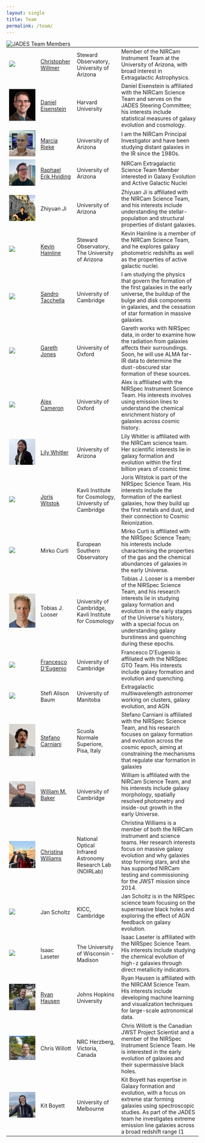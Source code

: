 ```yaml
---
layout: single
title: Team
permalink: /team/
---
```


<img src="/assets/images/jades_team_arizona_oct_22.png"
     alt="JADES Team Members"
     style="float: left; margin-right: 10px;" />

<div id="main">
<table>
<tbody>
<tr>
<td><img src="/assets/images/team/Willmer_Christopher.jpg" onerror="this.src='/assets/images/team/fallback.jpg'"></td>
<td><a href="http://mips.as.arizona.edu/~cnaw/">Christopher Willmer</a></td>
<td>Steward Observatory, University of Arizona</td>
<td>Member of the NIRCam Instrument Team at the University of Arizona, with broad interest in Extragalactic Astrophysics.</td>
</tr>

<tr>
<td><img src="/assets/images/team/Eisenstein_Daniel.jpg" onerror="this.src='/assets/images/team/fallback.jpg'"></td>
<td><a href="https://scholar.harvard.edu/deisenstein">Daniel Eisenstein</a></td>
<td>Harvard University</td>
<td>Daniel Eisenstein is affiliated with the NIRCam Science Team and serves on the JADES Steering Committee; his interests include statistical measures of galaxy evolution and cosmology.</td>
</tr>

<tr>
<td><img src="/assets/images/team/Rieke_Marcia.jpg" onerror="this.src='/assets/images/team/fallback.jpg'"></td>
<td><a href="https://www.as.arizona.edu/people/faculty/marcia-j-rieke">Marcia Rieke</a></td>
<td>University of Arizona</td>
<td>I am the NIRCam Principal Investigator and have been studying distant galaxies in the IR since the 1980s.</td>
</tr>

<tr>
<td><img src="/assets/images/team/Erik_Raphael.jpg" onerror="this.src='/assets/images/team/fallback.jpg'"></td>
<td><a href="www.as.arizona.edu/~rehviding/">Raphael Erik Hviding</a></td>
<td>University of Arizona</td>
<td>NIRCam Extragalactic Science Team Member interested in Galaxy Evolution and Active Galactic Nuclei</td>
</tr>

<tr>
<td><img src="/assets/images/team/Ji_Zhiyuan.jpg" onerror="this.src='/assets/images/team/fallback.jpg'"></td>
<td>Zhiyuan Ji</td>
<td>University of Arizona</td>
<td>Zhiyuan Ji is affiliated with the NIRCam Science Team, and his interests include understanding the stellar-population and structural properties of distant galaxies. </td>
</tr>

<tr>
<td><img src="/assets/images/team/Hainline_Kevin.jpg" onerror="this.src='/assets/images/team/fallback.jpg'"></td>
<td><a href="http://mips.as.arizona.edu/~khainline/">Kevin Hainline</a></td>
<td>Steward Observatory, The University of Arizona</td>
<td>Kevin Hainline is a member of the NIRCam Science Team, and he explores galaxy photometric redshifts as well as the properties of active galactic nuclei.</td>
</tr>

<tr>
<td><img src="/assets/images/team/Tacchella_Sandro.jpg" onerror="this.src='/assets/images/team/fallback.jpg'"></td>
<td><a href="https://www.tacchella.space/">Sandro Tacchella</a></td>
<td>University of Cambridge</td>
<td>I am studying the physics that govern the formation of the first galaxies in the early universe, the buildup of the bulge and disk components in galaxies, and the cessation of star formation in massive galaxies.</td>
</tr>

<tr>
<td><img src="/assets/images/team/Jones_Gareth.jpg" onerror="this.src='/assets/images/team/fallback.jpg'"></td>
<td><a href="https://www.physics.ox.ac.uk/our-people/jonesg">Gareth Jones</a></td>
<td>University of Oxford</td>
<td>Gareth works with NIRSpec data, in order to examine how the radiation from galaxies affects their surroundings. Soon, he will use ALMA far-IR data to determine the dust-obscured star formation of these sources.</td>
</tr>

<tr>
<td><img src="/assets/images/team/Cameron_Alex.jpg" onerror="this.src='/assets/images/team/fallback.jpg'"></td>
<td><a href="https://alexjcameron.github.io/">Alex Cameron</a></td>
<td>University of Oxford</td>
<td>Alex is affiliated with the NIRSpec Instrument Science Team. His interests involves using emission lines to understand the chemical enrichment history of galaxies across cosmic history.</td>
</tr>

<tr>
<td><img src="/assets/images/team/Whitler_Lily.jpg" onerror="this.src='/assets/images/team/fallback.jpg'"></td>
<td><a href="https://astro.lilywhitler.com/">Lily Whitler</a></td>
<td>University of Arizona</td>
<td>Lily Whitler is affiliated with the NIRCam science team. Her scientific interests lie in galaxy formation and evolution within the first billion years of cosmic time.</td>
</tr>

<tr>
<td><img src="/assets/images/team/Witstok_Joris.jpg" onerror="this.src='/assets/images/team/fallback.jpg'"></td>
<td><a href="https://joriswitstok.com">Joris Witstok</a></td>
<td>Kavli Institute for Cosmology, University of Cambridge</td>
<td>Joris Witstok is part of the NIRSpec Science Team. His interests include the formation of the earliest galaxies, how they build up the first metals and dust, and their connection to Cosmic Reionization.</td>
</tr>

<tr>
<td><img src="/assets/images/team/Curti_Mirko.jpg" onerror="this.src='/assets/images/team/fallback.jpg'"></td>
<td>Mirko Curti</td>
<td>European Southern Observatory </td>
<td>Mirko Curti is affiliated with the NIRSpec Science Team; his interests include characterising the properties of the gas and the chemical abundances of galaxies in the early Universe. </td>
</tr>

<tr>
<td><img src="/assets/images/team/J._Tobias.jpg" onerror="this.src='/assets/images/team/fallback.jpg'"></td>
<td>Tobias J. Looser</td>
<td>University of Cambridge, Kavli Institute for Cosmology </td>
<td>Tobias J. Looser is a member of the NIRSpec Science Team, and his research interests lie in studying galaxy formation and evolution in the early stages of the Universe's history, with a special focus on understanding galaxy burstiness and quenching during these epochs.</td>
</tr>

<tr>
<td><img src="/assets/images/team/D'Eugenio_Francesco.jpg" onerror="this.src='/assets/images/team/fallback.jpg'"></td>
<td><a href="fdeugenio.github.io/">Francesco D'Eugenio</a></td>
<td>University of Cambridge</td>
<td>Francesco D'Eugenio is affiliated with the NIRSpec GTO Team. His interests include galaxy formation and evolution and quenching.</td>
</tr>

<tr>
<td><img src="/assets/images/team/Alison_Stefi.jpg" onerror="this.src='/assets/images/team/fallback.jpg'"></td>
<td>Stefi Alison Baum</td>
<td>University of Manitoba</td>
<td>Extragalactic multiwavelength astronomer working on clusters, galaxy evolution, and AGN</td>
</tr>

<tr>
<td><img src="/assets/images/team/Carniani_Stefano.jpg" onerror="this.src='/assets/images/team/fallback.jpg'"></td>
<td><a href="https://stefanocarniani.wixsite.com/website">Stefano Carniani</a></td>
<td>Scuola Normale Superiore, Pisa, Italy</td>
<td>Stefano Carniani is affiliated with the NIRSpec Science Team, and his research focuses on galaxy formation and evolution across the cosmic epoch, aiming at constraining the mechanisms that regulate star formation in galaxies </td>
</tr>

<tr>
<td><img src="/assets/images/team/M._William.jpg" onerror="this.src='/assets/images/team/fallback.jpg'"></td>
<td><a href="https://www.kicc.cam.ac.uk/directory/will-baker">William M. Baker</a></td>
<td>University of Cambridge</td>
<td>William is affiliated with the NIRCam Science Team, and his interests include galaxy morphology, spatially resolved photometry and  inside-out growth in the early Universe.</td>
</tr>

<tr>
<td><img src="/assets/images/team/Williams_Christina.jpg" onerror="this.src='/assets/images/team/fallback.jpg'"></td>
<td><a href="http://mips.as.arizona.edu/~cwilliams/cv.html">Christina Williams</a></td>
<td>National Optical Infrared Astronomy Research Lab (NOIRLab)</td>
<td>Christina Williams is a member of both the NIRCam instrument and science teams. Her research interests focus on massive galaxy evolution and why galaxies stop forming stars, and she has supported NIRCam testing and commissioning for the JWST mission since 2014. </td>
</tr>

<tr>
<td><img src="/assets/images/team/Scholtz_Jan.jpg" onerror="this.src='/assets/images/team/fallback.jpg'"></td>
<td>Jan Scholtz</td>
<td>KICC, Cambridge</td>
<td>Jan Scholtz is in the NIRSpec science team focusing on the supermasive black holes and exploring the effect of AGN feedback on galaxy evolution.</td>
</tr>

<tr>
<td><img src="/assets/images/team/Laseter_Isaac.jpg" onerror="this.src='/assets/images/team/fallback.jpg'"></td>
<td>Isaac Laseter</td>
<td>The University of Wisconsin - Madison</td>
<td>Isaac Laseter is affiliated with the NIRSpec Science Team. His interests include studying the chemical evolution of high-z galaxies through direct metallicity indicators. </td>
</tr>

<tr>
<td><img src="/assets/images/team/Hausen_Ryan.jpg" onerror="this.src='/assets/images/team/fallback.jpg'"></td>
<td><a href="https://ryanhausen.github.io/">Ryan Hausen</a></td>
<td>Johns Hopkins University</td>
<td>Ryan Hausen is affiliated with the NIRCAM Science Team. His interests include developing machine learning and visualization techniques for large-scale astronomical data.</td>
</tr>

<tr>
<td><img src="/assets/images/team/Willott_Chris.jpg" onerror="this.src='/assets/images/team/fallback.jpg'"></td>
<td>Chris Willott</td>
<td>NRC Herzberg, Victoria, Canada</td>
<td>Chris Willott is the Canadian JWST Project Scientist and a member of the NIRSpec Instrument Science Team. He is interested in the early evolution of galaxies and their supermassive black holes.</td>
</tr>

<tr>
<td><img src="/assets/images/team/Boyett_Kit.jpg" onerror="this.src='/assets/images/team/fallback.jpg'"></td>
<td>Kit Boyett</td>
<td>University of Melbourne</td>
<td>Kit Boyett has expertise in Galaxy formation and evolution, with a focus on extreme star forming galaxies using spectroscopic studies.  As part of the JADES team he investigates extreme emission line galaxies across a broad redshift range (1<z<8) using JWST/NIRSpec. </td>
</tr>

</tbody>
</table>
</div>
